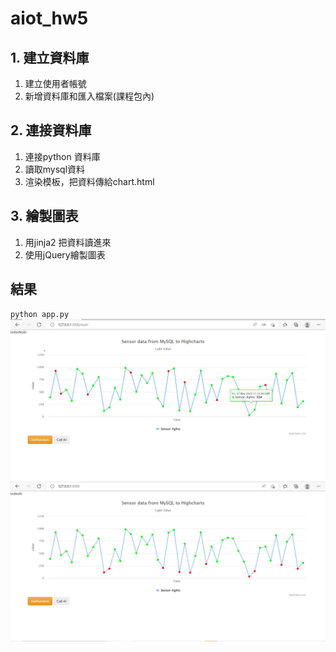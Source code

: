 # aiot_hw5
## 1. 建立資料庫
1. 建立使用者帳號
2. 新增資料庫和匯入檔案(課程包內)
## 2. 連接資料庫
1. 連接python 資料庫
2. 讀取mysql資料
3. 渲染模板，把資料傳給chart.html
## 3. 繪製圖表
1. 用jinja2 把資料讀進來
2. 使用jQuery繪製圖表
## 結果
`python app.py`
![image](https://github.com/flora0110/aiot_hw5/blob/main/noAI.jpg)
![image](https://github.com/flora0110/aiot_hw5/blob/main/AI.jpg)
